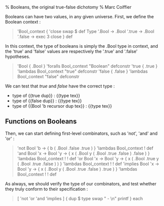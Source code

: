 % Booleans, the original true-false dichotomy
% Marc Coiffier

Booleans can have two values, in any given universe.
First, we define the Boolean context :

> 'Bool_context {
>   'close swap $ def
>    Type '.Bool -> .Bool '.true -> .Bool '.false ->
>    exec 3 close
> } def

In this context, the type of booleans is simply the .Bool type in
context, and the 'true' and 'false' values are respectively the '.true'
and '.false' hypotheses.

> 'Bool { .Bool } 'foralls Bool_context "Boolean" defconstr
> 'true { .true } 'lambdas Bool_context "true"    defconstr 
> 'false { .false } 'lambdas Bool_context "false" defconstr

We can test that $true$ and $false$ have the correct type :

  - type of {{true dup}} : {{type tex}}
  - type of {{false dup}} : {{type tex}}
  - type of {{Bool 'b recursor dup tex}} : {{type tex}}

Functions on Booleans
---------------------

Then, we can start defining first-level combinators, such as 'not', 'and' and 'or' :

> 'not Bool 'b -> { b ( .Bool .false .true ) } 'lambdas Bool_context ! def
> 'and Bool 'x -> Bool 'y ->
>   { x ( .Bool y ( .Bool .true .false ) .false ) } 'lambdas Bool_context
>   ! ! def
> 'or Bool 'x -> Bool 'y ->
>   { x ( .Bool .true y ( .Bool .true .false ) ) } 'lambdas Bool_context
>   ! ! def
> 'implies Bool 'x -> Bool 'y ->
>   { x ( .Bool y ( .Bool .true .false ) .true ) } 'lambdas Bool_context
>   ! ! def

As always, we should verify the type of our combinators, and test
whether they truly conform to their specification :

> [ 'not 'or 'and 'implies ] { dup $ type swap "  - $%s : %l$\n" printf } each

